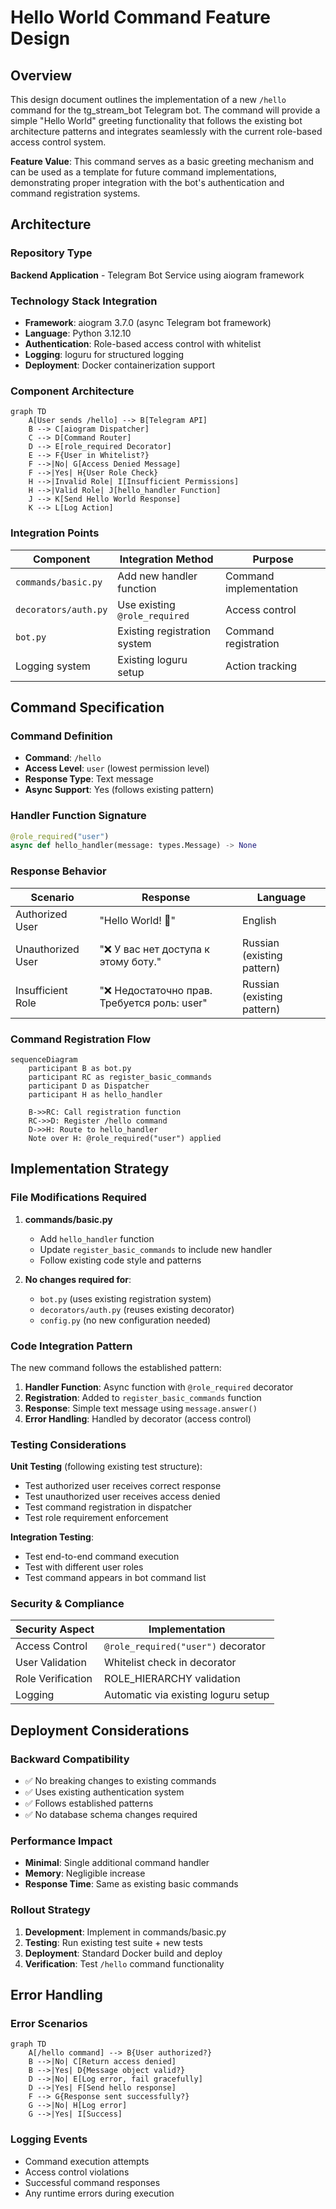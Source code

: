 # Hello World Command Feature Design

## Overview

This design document outlines the implementation of a new `/hello` command for the tg_stream_bot Telegram bot. The command will provide a simple "Hello World" greeting functionality that follows the existing bot architecture patterns and integrates seamlessly with the current role-based access control system.

**Feature Value**: This command serves as a basic greeting mechanism and can be used as a template for future command implementations, demonstrating proper integration with the bot's authentication and command registration systems.

## Architecture

### Repository Type
**Backend Application** - Telegram Bot Service using aiogram framework

### Technology Stack Integration
- **Framework**: aiogram 3.7.0 (async Telegram bot framework)
- **Language**: Python 3.12.10
- **Authentication**: Role-based access control with whitelist
- **Logging**: loguru for structured logging
- **Deployment**: Docker containerization support

### Component Architecture

```mermaid
graph TD
    A[User sends /hello] --> B[Telegram API]
    B --> C[aiogram Dispatcher]
    C --> D[Command Router]
    D --> E[role_required Decorator]
    E --> F{User in Whitelist?}
    F -->|No| G[Access Denied Message]
    F -->|Yes| H{User Role Check}
    H -->|Invalid Role| I[Insufficient Permissions]
    H -->|Valid Role| J[hello_handler Function]
    J --> K[Send Hello World Response]
    K --> L[Log Action]
```

### Integration Points

| Component | Integration Method | Purpose |
|-----------|-------------------|---------|
| `commands/basic.py` | Add new handler function | Command implementation |
| `decorators/auth.py` | Use existing `@role_required` | Access control |
| `bot.py` | Existing registration system | Command registration |
| Logging system | Existing loguru setup | Action tracking |

## Command Specification

### Command Definition
- **Command**: `/hello`
- **Access Level**: `user` (lowest permission level)
- **Response Type**: Text message
- **Async Support**: Yes (follows existing pattern)

### Handler Function Signature
```python
@role_required("user")
async def hello_handler(message: types.Message) -> None
```

### Response Behavior

| Scenario | Response | Language |
|----------|----------|----------|
| Authorized User | "Hello World! 👋" | English |
| Unauthorized User | "❌ У вас нет доступа к этому боту." | Russian (existing pattern) |
| Insufficient Role | "❌ Недостаточно прав. Требуется роль: user" | Russian (existing pattern) |

### Command Registration Flow

```mermaid
sequenceDiagram
    participant B as bot.py
    participant RC as register_basic_commands
    participant D as Dispatcher
    participant H as hello_handler
    
    B->>RC: Call registration function
    RC->>D: Register /hello command
    D->>H: Route to hello_handler
    Note over H: @role_required("user") applied
```

## Implementation Strategy

### File Modifications Required

1. **commands/basic.py**
   - Add `hello_handler` function
   - Update `register_basic_commands` to include new handler
   - Follow existing code style and patterns

2. **No changes required for**:
   - `bot.py` (uses existing registration system)
   - `decorators/auth.py` (reuses existing decorator)
   - `config.py` (no new configuration needed)

### Code Integration Pattern

The new command follows the established pattern:
1. **Handler Function**: Async function with `@role_required` decorator
2. **Registration**: Added to `register_basic_commands` function
3. **Response**: Simple text message using `message.answer()`
4. **Error Handling**: Handled by decorator (access control)

### Testing Considerations

**Unit Testing** (following existing test structure):
- Test authorized user receives correct response
- Test unauthorized user receives access denied
- Test command registration in dispatcher
- Test role requirement enforcement

**Integration Testing**:
- Test end-to-end command execution
- Test with different user roles
- Test command appears in bot command list

### Security & Compliance

| Security Aspect | Implementation |
|-----------------|----------------|
| Access Control | `@role_required("user")` decorator |
| User Validation | Whitelist check in decorator |
| Role Verification | ROLE_HIERARCHY validation |
| Logging | Automatic via existing loguru setup |

## Deployment Considerations

### Backward Compatibility
- ✅ No breaking changes to existing commands
- ✅ Uses existing authentication system
- ✅ Follows established patterns
- ✅ No database schema changes required

### Performance Impact
- **Minimal**: Single additional command handler
- **Memory**: Negligible increase
- **Response Time**: Same as existing basic commands

### Rollout Strategy
1. **Development**: Implement in commands/basic.py
2. **Testing**: Run existing test suite + new tests
3. **Deployment**: Standard Docker build and deploy
4. **Verification**: Test `/hello` command functionality

## Error Handling

### Error Scenarios

```mermaid
graph TD
    A[/hello command] --> B{User authorized?}
    B -->|No| C[Return access denied]
    B -->|Yes| D{Message object valid?}
    D -->|No| E[Log error, fail gracefully]
    D -->|Yes| F[Send hello response]
    F --> G{Response sent successfully?}
    G -->|No| H[Log error]
    G -->|Yes| I[Success]
```

### Logging Events
- Command execution attempts
- Access control violations
- Successful command responses
- Any runtime errors during execution
